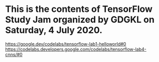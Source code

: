 # This is the contents of TensorFlow Study Jam organized by GDGKL on Saturday, 4 July 2020.  

https://google.dev/codelabs/tensorflow-lab1-helloworld#0
https://codelabs.developers.google.com/codelabs/tensorflow-lab4-cnns/#0

